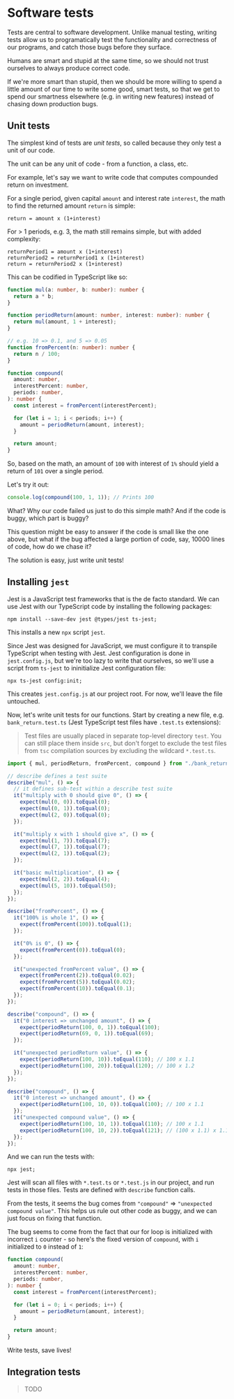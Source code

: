 # Software tests

Tests are central to software development. Unlike manual testing,
writing tests allow us to programatically test the functionality
and correctness of our programs, and catch those bugs before
they surface.

Humans are smart and stupid at the same time, so we should not
trust ourselves to always produce correct code.

If we're more smart than stupid, then we should be more
willing to spend a little amount of our time to write some
good, smart tests, so that we get to spend our smartness elsewhere
(e.g. in writing new features) instead of chasing down production bugs.

## Unit tests

The simplest kind of tests are _unit tests_, so called because they
only test a unit of our code.

The unit can be any unit of code - from a function, a class, etc.

For example, let's say we want to write code that computes compounded
return on investment.

For a single period, given capital `amount` and interest rate `interest`,
the math to find the returned amount `return` is simple:

```
return = amount x (1+interest)
```

For > 1 periods, e.g. 3, the math still remains simple, but with added
complexity:

```
returnPeriod1 = amount x (1+interest)
returnPeriod2 = returnPeriod1 x (1+interest)
return = returnPeriod2 x (1+interest)
```

This can be codified in TypeScript like so:

```typescript
function mul(a: number, b: number): number {
  return a * b;
}

function periodReturn(amount: number, interest: number): number {
  return mul(amount, 1 + interest);
}

// e.g. 10 => 0.1, and 5 => 0.05
function fromPercent(n: number): number {
  return n / 100;
}

function compound(
  amount: number,
  interestPercent: number,
  periods: number,
): number {
  const interest = fromPercent(interestPercent);

  for (let i = 1; i < periods; i++) {
    amount = periodReturn(amount, interest);
  }

  return amount;
}
```

So, based on the math, an amount of `100` with interest of `1%` should
yield a return of `101` over a single period.

Let's try it out:

```typescript
console.log(compound(100, 1, 1)); // Prints 100
```

What? Why our code failed us just to do this simple math?
And if the code is buggy, which part is buggy?

This question might be easy to answer if the code is
small like the one above, but what if the bug affected
a large portion of code, say, 10000 lines of code, how do we chase it?

The solution is easy, just write unit tests!

## Installing `jest`

Jest is a JavaScript test frameworks that is the de facto standard.
We can use Jest with our TypeScript code by installing the following
packages:

```shell
npm install --save-dev jest @types/jest ts-jest;
```

This installs a new `npx` script `jest`.

Since Jest was designed for JavaScript, we must configure it to transpile
TypeScript when testing with Jest. Jest configuration is done in `jest.config.js`,
but we're too lazy to write that ourselves, so we'll use a script from `ts-jest`
to ininitialize Jest configuration file:

```shell
npx ts-jest config:init;
```

This creates `jest.config.js` at our project root.
For now, we'll leave the file untouched.

Now, let's write unit tests for our functions. Start by creating a new file,
e.g. `bank_return.test.ts` (Jest TypeScript test files have `.test.ts` extensions):

> Test files are usually placed in separate top-level directory `test`.
> You can still place them inside `src`, but don't forget to exclude the
> test files from `tsc` compilation sources by excluding the wildcard `*.test.ts`.

```typescript
import { mul, periodReturn, fromPercent, compound } from "./bank_return";

// describe defines a test suite
describe("mul", () => {
  // it defines sub-test within a describe test suite
  it("multiply with 0 should give 0", () => {
    expect(mul(0, 0)).toEqual(0);
    expect(mul(0, 1)).toEqual(0);
    expect(mul(2, 0)).toEqual(0);
  });

  it("multiply x with 1 should give x", () => {
    expect(mul(1, 7)).toEqual(7);
    expect(mul(7, 1)).toEqual(7);
    expect(mul(2, 1)).toEqual(2);
  });

  it("basic multiplication", () => {
    expect(mul(2, 2)).toEqual(4);
    expect(mul(5, 10)).toEqual(50);
  });
});

describe("fromPercent", () => {
  it("100% is whole 1", () => {
    expect(fromPercent(100)).toEqual(1);
  });

  it("0% is 0", () => {
    expect(fromPercent(0)).toEqual(0);
  });

  it("unexpected fromPercent value", () => {
    expect(fromPercent(2)).toEqual(0.02);
    expect(fromPercent(5)).toEqual(0.02);
    expect(fromPercent(10)).toEqual(0.1);
  });
});

describe("compound", () => {
  it("0 interest => unchanged amount", () => {
    expect(periodReturn(100, 0, 1)).toEqual(100);
    expect(periodReturn(69, 0, 1)).toEqual(69);
  });

  it("unexpected periodReturn value", () => {
    expect(periodReturn(100, 10)).toEqual(110); // 100 x 1.1
    expect(periodReturn(100, 20)).toEqual(120); // 100 x 1.2
  });
});

describe("compound", () => {
  it("0 interest => unchanged amount", () => {
    expect(periodReturn(100, 10, 0)).toEqual(100); // 100 x 1.1
  });
  it("unexpected compound value", () => {
    expect(periodReturn(100, 10, 1)).toEqual(110); // 100 x 1.1
    expect(periodReturn(100, 10, 2)).toEqual(121); // (100 x 1.1) x 1.1
  });
});
```

And we can run the tests with:

```shell
npx jest;
```

Jest will scan all files with `*.test.ts` or `*.test.js` in our project,
and run tests in those files. Tests are defined with `describe` function calls.

From the tests, it seems the bug comes from `"compound"` => `"unexpected compound value"`.
This helps us rule out other code as buggy, and we can just focus on
fixing that function.

The bug seems to come from the fact that our for loop is initialized with
incorrect `i` counter - so here's the fixed version of `compound`, with
`i` initialized to `0` instead of `1`:

```typescript
function compound(
  amount: number,
  interestPercent: number,
  periods: number,
): number {
  const interest = fromPercent(interestPercent);

  for (let i = 0; i < periods; i++) {
    amount = periodReturn(amount, interest);
  }

  return amount;
}
```

Write tests, save lives!

## Integration tests

> TODO
